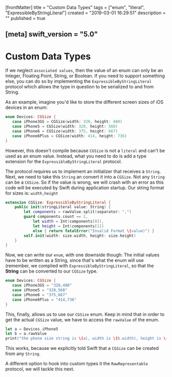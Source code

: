 [frontMatter]
title = "Custom Data Types"
tags = ["enum", "literal", "ExpressibleByStringLiteral"]
created = "2019-03-01 16:29:51"
description = ""
published = true

[meta]
swift_version = "5.0"
---

# Custom Data Types

If we neglect `associated values`, then the value of an enum can only be
an Integer, Floating Point, String, or Boolean. If you need to support
something else, you can do so by implementing the
`ExpressibleByStringLiteral` protocol which allows the type in question to
be serialized to and from String.

As an example, imagine you\'d like to store the different screen sizes
of iOS devices in an enum:

``` Swift
enum Devices: CGSize {
   case iPhone3GS = CGSize(width: 320, height: 480)
   case iPhone5 = CGSize(width: 320, height: 568)
   case iPhone6 = CGSize(width: 375, height: 667)
   case iPhone6Plus = CGSize(width: 414, height: 736)
}
```

However, this doesn\'t compile because `CGSize` is not a `literal` and can\'t be
used as an enum value. Instead, what you need to do is add a type
extension for the `ExpressibleByStringLiteral` protocol. 

The protocol
requires us to implement an initializer that receives a `String`. Next, we need to
take this `String` an convert it into a `CGSize`. Not any `String` can be a `CGSize`.
So if the value is wrong, we will crash with an error as this code will be executed
by Swift during application startup. Our string format for sizes is: `width,height`

``` Swift
extension CGSize: ExpressibleByStringLiteral {
    public init(stringLiteral value: String) {
        let components = rawValue.split(separator: ",")
        guard components.count == 2,
            let width = Int(components[0]),
            let height = Int(components[1])
            else { return fatalError("Invalid Format \(value)") }
        self.init(width: size.width, height: size.height)
    }
}
```

Now, we can write our `enum`, with one downside though: The initial
values have to be written as a String, since that\'s what the enum will
use (remember, we complied with `ExpressibleByStringLiteral`, so that the
**String** can be converted to our `CGSize` type.

``` Swift
enum Devices: CGSize {
   case iPhone3GS = "320,480"
   case iPhone5 = "320,568"
   case iPhone6 = "375,667"
   case iPhone6Plus = "414,736"
}
```

This, finally, allows us to use our `CGSize` enum. Keep in mind that in
order to get the actual `CGSize` value, we have to access the `rawValue`
of the enum.

``` Swift
let a = Devices.iPhone5
let b = a.rawValue
print("the phone size string is \(a), width is \(b.width), height is \(b.height)")
```

This works, because we explicitly told Swift that a `CGSize` can be created
from any `String`. 

A different option to hook into custom types it the `RawRepresentable` protocol, we will tackle this next.

